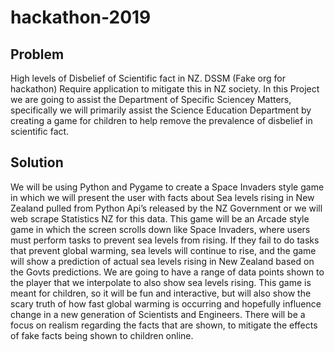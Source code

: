 # hackathon-2019

## Problem
High levels of Disbelief of Scientific fact in NZ. DSSM (Fake org for hackathon) Require application to mitigate this in NZ society.
In this Project we are going to assist the Department of Specific Sciencey Matters, specifically we will
primarily assist the Science Education Department by creating a game for children to help remove
the prevalence of disbelief in scientific fact.

## Solution
We will be using Python and Pygame to create a Space
Invaders style game in which we will present the user with facts about Sea levels rising in New
Zealand pulled from Python Api’s released by the NZ Government or we will web scrape Statistics NZ
for this data.
This game will be an Arcade style game in which the screen scrolls down like Space Invaders, where
users must perform tasks to prevent sea levels from rising. If they fail to do tasks that prevent global
warming, sea levels will continue to rise, and the game will show a prediction of actual sea levels
rising in New Zealand based on the Govts predictions.
We are going to have a range of data points shown to the player that we interpolate to also show
sea levels rising. This game is meant for children, so it will be fun and interactive, but will also show
the scary truth of how fast global warming is occurring and hopefully influence change in a new
generation of Scientists and Engineers.
There will be a focus on realism regarding the facts that are shown, to mitigate the effects of fake facts being shown to children online.